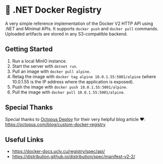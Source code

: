 # 🐳 .NET Docker Registry

A very simple reference implementation of the Docker V2 HTTP API using .NET and Minimal APIs.
It supports `docker push` and `docker pull` commands.
Uploaded artifacts are stored in any S3-compatible backend.

## Getting Started

1. Run a local MinIO instance.
2. Start the server with `dotnet run`.
3. Pull an image with `docker pull alpine`.
4. Retag the image with `docker tag alpine 10.0.1.55:5001/alpine` (where 10.0.1.55 is the IP address where the application is exposed).
5. Push the image with `docker push 10.0.1.55:5001/alpine`.
6. Pull the image with `docker pull 10.0.1.55:5001/alpine`.

## Special Thanks

Special thanks to [Octopus Deploy](https://octopus.com) for their very helpful blog article ❤️:  
https://octopus.com/blog/custom-docker-registry

## Useful Links

- https://docker-docs.uclv.cu/registry/spec/api/
- https://distribution.github.io/distribution/spec/manifest-v2-2/